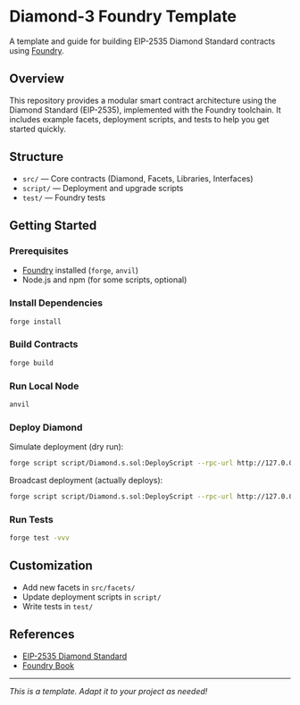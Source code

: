 # Diamond-3 Foundry Template

A template and guide for building EIP-2535 Diamond Standard contracts using [Foundry](https://book.getfoundry.sh/).

## Overview

This repository provides a modular smart contract architecture using the Diamond Standard (EIP-2535), implemented with the Foundry toolchain. It includes example facets, deployment scripts, and tests to help you get started quickly.

## Structure

- `src/` — Core contracts (Diamond, Facets, Libraries, Interfaces)
- `script/` — Deployment and upgrade scripts
- `test/` — Foundry tests

## Getting Started

### Prerequisites

- [Foundry](https://book.getfoundry.sh/getting-started/installation) installed (`forge`, `anvil`)
- Node.js and npm (for some scripts, optional)

### Install Dependencies

```sh
forge install
```

### Build Contracts

```sh
forge build
```

### Run Local Node

```sh
anvil
```

### Deploy Diamond

Simulate deployment (dry run):

```sh
forge script script/Diamond.s.sol:DeployScript --rpc-url http://127.0.0.1:8545 -vvvv
```

Broadcast deployment (actually deploys):

```sh
forge script script/Diamond.s.sol:DeployScript --rpc-url http://127.0.0.1:8545 --private-key <YOUR_KEY> --broadcast -vvvv
```

### Run Tests

```sh
forge test -vvv
```

## Customization

- Add new facets in `src/facets/`
- Update deployment scripts in `script/`
- Write tests in `test/`

## References

- [EIP-2535 Diamond Standard](https://eips.ethereum.org/EIPS/eip-2535)
- [Foundry Book](https://book.getfoundry.sh/)

---

_This is a template. Adapt it to your project as needed!_

